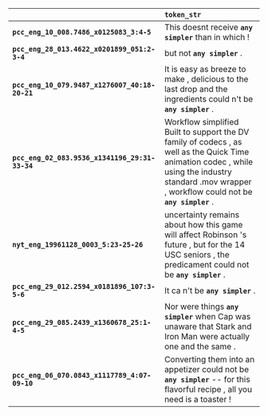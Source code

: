 |                                                | `token_str`                                                                                                                                                                                           |
|:-----------------------------------------------|:------------------------------------------------------------------------------------------------------------------------------------------------------------------------------------------------------|
| **`pcc_eng_10_008.7486_x0125083_3:4-5`**       | This doesnt receive __`any simpler`__ than in which !                                                                                                                                                 |
| **`pcc_eng_28_013.4622_x0201899_051:2-3-4`**   | but not __`any simpler`__ .                                                                                                                                                                           |
| **`pcc_eng_10_079.9487_x1276007_40:18-20-21`** | It is easy as breeze to make , delicious to the last drop and the ingredients could n't be __`any simpler`__ .                                                                                        |
| **`pcc_eng_02_083.9536_x1341196_29:31-33-34`** | Workflow simplified Built to support the DV family of codecs , as well as the Quick Time animation codec , while using the industry standard .mov wrapper , workflow could not be __`any simpler`__ . |
| **`nyt_eng_19961128_0003_5:23-25-26`**         | uncertainty remains about how this game will affect Robinson 's future , but for the 14 USC seniors , the predicament could not be __`any simpler`__ .                                                |
| **`pcc_eng_29_012.2594_x0181896_107:3-5-6`**   | It ca n't be __`any simpler`__ .                                                                                                                                                                      |
| **`pcc_eng_29_085.2439_x1360678_25:1-4-5`**    | Nor were things __`any simpler`__ when Cap was unaware that Stark and Iron Man were actually one and the same .                                                                                       |
| **`pcc_eng_06_070.0843_x1117789_4:07-09-10`**  | Converting them into an appetizer could not be __`any simpler`__ -- for this flavorful recipe , all you need is a toaster !                                                                           |